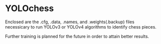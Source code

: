 # YOLOchess

Enclosed are the .cfg, .data, .names, and .weights(.backup) files necessicary to run YOLOv3 or YOLOv4 algorithms to identify chess pieces.

Further training is planned for the future in order to attain better results. 
